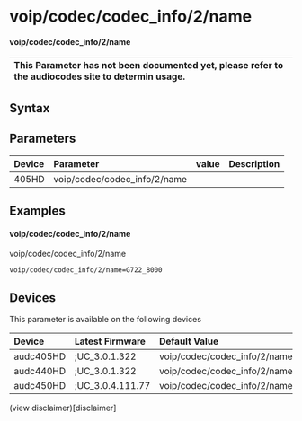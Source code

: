 ﻿---
description: voip/codec/codec_info/2/name
search: false
---

# voip/codec/codec_info/2/name

#### voip/codec/codec_info/2/name


| This Parameter has not been documented yet, please refer to the audiocodes site to determin usage.  | 
| :--- |

## Syntax

## Parameters
|Device|Parameter|value|Description|
|:---|:---|:---|:---|
| 405HD | voip/codec/codec_info/2/name |  |  |

## Examples
#### voip/codec/codec_info/2/name

voip/codec/codec_info/2/name

```
voip/codec/codec_info/2/name=G722_8000
```

## Devices
This parameter is available on the following devices

| Device | Latest Firmware | Default Value |
|:---|:---|:---|
| audc405HD | ;UC_3.0.1.322 | voip/codec/codec_info/2/name=G722_8000 
| audc440HD | ;UC_3.0.1.322 | voip/codec/codec_info/2/name=G722_8000 
| audc450HD | ;UC_3.0.4.111.77 | voip/codec/codec_info/2/name=G722_8000 

(view disclaimer)[disclaimer]
